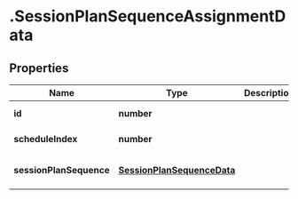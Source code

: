 # .SessionPlanSequenceAssignmentData

## Properties

Name | Type | Description | Notes
------------ | ------------- | ------------- | -------------
**id** | **number** |  | [default to undefined]
**scheduleIndex** | **number** |  | [default to undefined]
**sessionPlanSequence** | [**SessionPlanSequenceData**](SessionPlanSequenceData.md) |  | [optional] [default to undefined]

